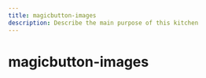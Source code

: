 ```yaml
---
title: magicbutton-images
description: Describe the main purpose of this kitchen
---
```


# magicbutton-images
